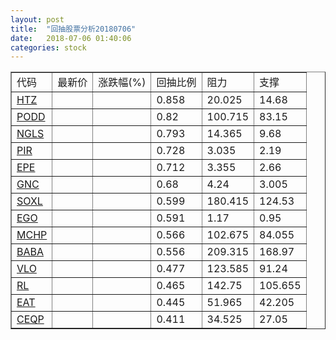 ```yaml
---
layout: post
title:  "回抽股票分析20180706"
date:   2018-07-06 01:40:06
categories: stock
---
```

<script type="text/javascript">
var stockList = []
stockList.push('gb_htz');
stockList.push('gb_podd');
stockList.push('gb_ngls');
stockList.push('gb_pir');
stockList.push('gb_epe');
stockList.push('gb_gnc');
stockList.push('gb_soxl');
stockList.push('gb_ego');
stockList.push('gb_mchp');
stockList.push('gb_baba');
stockList.push('gb_vlo');
stockList.push('gb_rl');
stockList.push('gb_eat');
stockList.push('gb_ceqp');
</script>
<table border="1">
 <tr>
 <td>代码</td>
 <td>最新价</td>
 <td>涨跌幅(%)</td>
 <td>回抽比例</td>
 <td>阻力</td>
 <td>支撑</td>
</tr>
  <tr id="htz">
  <td><a href="http://stock.finance.sina.com.cn/usstock/quotes/HTZ.html" target="_blank">HTZ</a></td><td></td><td></td><td>0.858</td><td>20.025</td><td>14.68</td></tr>
  <tr id="podd">
  <td><a href="http://stock.finance.sina.com.cn/usstock/quotes/PODD.html" target="_blank">PODD</a></td><td></td><td></td><td>0.82</td><td>100.715</td><td>83.15</td></tr>
  <tr id="ngls">
  <td><a href="http://stock.finance.sina.com.cn/usstock/quotes/NGLS.html" target="_blank">NGLS</a></td><td></td><td></td><td>0.793</td><td>14.365</td><td>9.68</td></tr>
  <tr id="pir">
  <td><a href="http://stock.finance.sina.com.cn/usstock/quotes/PIR.html" target="_blank">PIR</a></td><td></td><td></td><td>0.728</td><td>3.035</td><td>2.19</td></tr>
  <tr id="epe">
  <td><a href="http://stock.finance.sina.com.cn/usstock/quotes/EPE.html" target="_blank">EPE</a></td><td></td><td></td><td>0.712</td><td>3.355</td><td>2.66</td></tr>
  <tr id="gnc">
  <td><a href="http://stock.finance.sina.com.cn/usstock/quotes/GNC.html" target="_blank">GNC</a></td><td></td><td></td><td>0.68</td><td>4.24</td><td>3.005</td></tr>
  <tr id="soxl">
  <td><a href="http://stock.finance.sina.com.cn/usstock/quotes/SOXL.html" target="_blank">SOXL</a></td><td></td><td></td><td>0.599</td><td>180.415</td><td>124.53</td></tr>
  <tr id="ego">
  <td><a href="http://stock.finance.sina.com.cn/usstock/quotes/EGO.html" target="_blank">EGO</a></td><td></td><td></td><td>0.591</td><td>1.17</td><td>0.95</td></tr>
  <tr id="mchp">
  <td><a href="http://stock.finance.sina.com.cn/usstock/quotes/MCHP.html" target="_blank">MCHP</a></td><td></td><td></td><td>0.566</td><td>102.675</td><td>84.055</td></tr>
  <tr id="baba">
  <td><a href="http://stock.finance.sina.com.cn/usstock/quotes/BABA.html" target="_blank">BABA</a></td><td></td><td></td><td>0.556</td><td>209.315</td><td>168.97</td></tr>
  <tr id="vlo">
  <td><a href="http://stock.finance.sina.com.cn/usstock/quotes/VLO.html" target="_blank">VLO</a></td><td></td><td></td><td>0.477</td><td>123.585</td><td>91.24</td></tr>
  <tr id="rl">
  <td><a href="http://stock.finance.sina.com.cn/usstock/quotes/RL.html" target="_blank">RL</a></td><td></td><td></td><td>0.465</td><td>142.75</td><td>105.655</td></tr>
  <tr id="eat">
  <td><a href="http://stock.finance.sina.com.cn/usstock/quotes/EAT.html" target="_blank">EAT</a></td><td></td><td></td><td>0.445</td><td>51.965</td><td>42.205</td></tr>
  <tr id="ceqp">
  <td><a href="http://stock.finance.sina.com.cn/usstock/quotes/CEQP.html" target="_blank">CEQP</a></td><td></td><td></td><td>0.411</td><td>34.525</td><td>27.05</td></tr>
</table>
